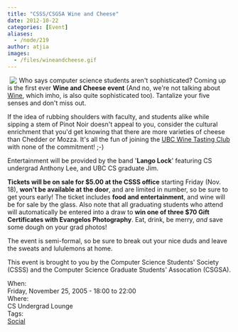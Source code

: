 ```yaml
---
title: "CSSS/CSGSA Wine and Cheese"
date: 2012-10-22
categories: [Event]
aliases:
  - /node/219
author: atjia
images:
  - /files/wineandcheese.gif
---
```


<div class="field field-name-body field-type-text-with-summary field-label-hidden"><div class="field-items"><div class="field-item even"><p><img src="/files/wineandcheese.gif" align="left" vpsace="5" hspace="5">Who says computer science students aren&apos;t sophisticated?  Coming up is the first ever <strong>Wine and Cheese event</strong>  (And no, we&apos;re not talking about <a href="http://www.winehq.com/">Wine</a>, which imho, is also quite sophisticated too). Tantalize your five senses and don&apos;t miss out.</p>
<p>If the idea of rubbing shoulders with faculty, and students alike while sipping a stem of Pinot Noir doesn&apos;t appeal to you, consider the cultural enrichment that you&apos;d get knowing that there are more varieties of cheese than Chedder or Mozza.  It&apos;s all the fun of joining the <a href="http://www.ams.ubc.ca/clubs/winetasting">UBC Wine Tasting Club</a> with none of the commitment! ;-)</p>
<p>Entertainment will be provided by the band &apos;<strong>Lango Lock</strong>&apos; featuring CS undergrad Anthony Lee, and UBC CS graduate Jim.</p>
<p><strong>Tickets will be on sale for $5.00 at the CSSS office</strong> starting Friday (Nov. 18), <strong>won&apos;t be available at the door</strong>, and are limited in number, so be sure to get yours early! The ticket includes <strong>food and entertainment</strong>, and wine will be for sale by the glass.  Also note that all graduating students who attend will automatically be entered into a draw to <strong>win one of three $70 Gift Certificates with Evangelos Photography</strong>.  Eat, drink, be merry, <em>and</em> save some dough on your grad photos!</p>
<p>The event is semi-formal, so be sure to break out your nice duds and leave the sweats and lululemons at home.</p>
<p>This event is brought to you by the Computer Science Students&apos; Society (CSSS) and the Computer Science Graduate Students&apos; Assocation (CSGSA).</p>
</div></div></div><div class="field field-name-field-dates field-type-datetime field-label-above"><div class="field-label">When:&#xA0;</div><div class="field-items"><div class="field-item even"><span class="date-display-single">Friday, November 25, 2005 - <span class="date-display-range"><span class="date-display-start">18:00</span> to <span class="date-display-end">22:00</span></span></span></div></div></div><div class="field field-name-field-location field-type-text field-label-above"><div class="field-label">Where:&#xA0;</div><div class="field-items"><div class="field-item even">CS Undergrad Lounge</div></div></div>    <footer>
    <div class="field field-name-field-tags field-type-taxonomy-term-reference field-label-above"><div class="field-label">Tags:&#xA0;</div><div class="field-items"><div class="field-item even"><a href="/social">Social</a></div></div></div>      </footer>
